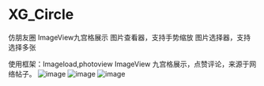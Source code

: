 # XG_Circle
仿朋友圈 ImageView九宫格展示
图片查看器，支持手势缩放
图片选择器，支持选择多张

使用框架：Imageload,photoview
ImageView 九宫格展示，点赞评论，来源于网络帖子。
![image](https://github.com/SunnyLine/XG_Circle/blob/master/img/circle.gif)
![image](https://github.com/SunnyLine/XG_Circle/blob/master/img/2.gif)
![image](https://github.com/SunnyLine/XG_Circle/blob/master/img/3.gif)
